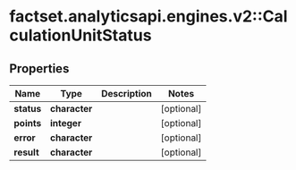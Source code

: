 # factset.analyticsapi.engines.v2::CalculationUnitStatus

## Properties
Name | Type | Description | Notes
------------ | ------------- | ------------- | -------------
**status** | **character** |  | [optional] 
**points** | **integer** |  | [optional] 
**error** | **character** |  | [optional] 
**result** | **character** |  | [optional] 


